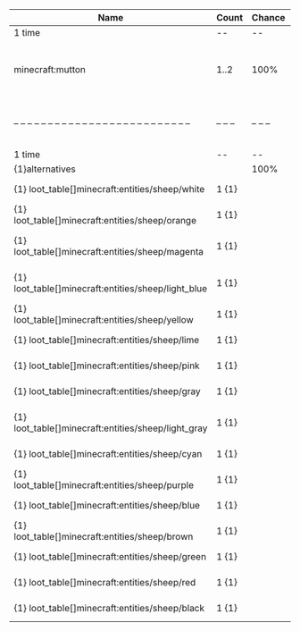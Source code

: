 | Name                                                | Count | Chance | Weight | Comment                                                      |
| --------------------------------------------------- | ----- | ------ | ------ | ------------------------------------------------------------ |
| 1 time                                              |    -- |     -- |     -- |                                                              |
| minecraft:mutton                                    |  1..2 |   100% |      1 | furnace smelt, add drop: 0..1 * level {enchantment: looting} |
| – – – – – – – – – – – – – – – – – – – – – – – – – – | – – – | – – –  | – – –  | – – – – – – – – – – – – – – – – – – – – – – – – – – – – – –  |
| 1 time                                              |    -- |     -- |     -- |                                                              |
| {1}alternatives                                     |       |   100% |      1 |                                                              |
| {1} loot_table[]minecraft:entities/sheep/white      | 1 {1} |        |        | is white and is not sheared                                  |
| {1} loot_table[]minecraft:entities/sheep/orange     | 1 {1} |        |        | is orange and is not sheared                                 |
| {1} loot_table[]minecraft:entities/sheep/magenta    | 1 {1} |        |        | is magenta and is not sheared                                |
| {1} loot_table[]minecraft:entities/sheep/light_blue | 1 {1} |        |        | is light_blue and is not sheared                             |
| {1} loot_table[]minecraft:entities/sheep/yellow     | 1 {1} |        |        | is yellow and is not sheared                                 |
| {1} loot_table[]minecraft:entities/sheep/lime       | 1 {1} |        |        | is lime and is not sheared                                   |
| {1} loot_table[]minecraft:entities/sheep/pink       | 1 {1} |        |        | is pink and is not sheared                                   |
| {1} loot_table[]minecraft:entities/sheep/gray       | 1 {1} |        |        | is gray and is not sheared                                   |
| {1} loot_table[]minecraft:entities/sheep/light_gray | 1 {1} |        |        | is light_gray and is not sheared                             |
| {1} loot_table[]minecraft:entities/sheep/cyan       | 1 {1} |        |        | is cyan and is not sheared                                   |
| {1} loot_table[]minecraft:entities/sheep/purple     | 1 {1} |        |        | is purple and is not sheared                                 |
| {1} loot_table[]minecraft:entities/sheep/blue       | 1 {1} |        |        | is blue and is not sheared                                   |
| {1} loot_table[]minecraft:entities/sheep/brown      | 1 {1} |        |        | is brown and is not sheared                                  |
| {1} loot_table[]minecraft:entities/sheep/green      | 1 {1} |        |        | is green and is not sheared                                  |
| {1} loot_table[]minecraft:entities/sheep/red        | 1 {1} |        |        | is red and is not sheared                                    |
| {1} loot_table[]minecraft:entities/sheep/black      | 1 {1} |        |        | is black and is not sheared                                  |